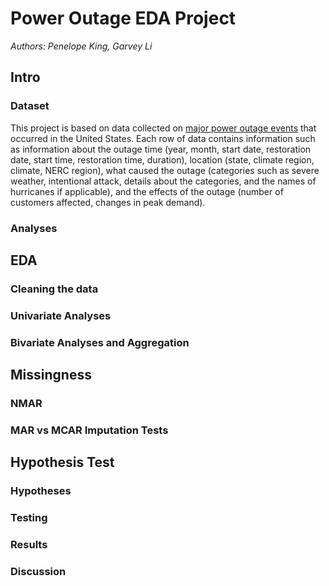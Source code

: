 # Power Outage EDA Project

*Authors: Penelope King, Garvey Li*


## Intro

### Dataset

This project is based on data collected on [major power outage events](https://www.sciencedirect.com/science/article/pii/S2352340918307182#t0005) that occurred in the United States. Each row of data contains information such as information about the outage time (year, month, start date, restoration date, start time, restoration time, duration), location (state, climate region, climate, NERC region), what caused the outage (categories such as severe weather, intentional attack, details about the categories, and the names of hurricanes if applicable), and the effects of the outage (number of customers affected, changes in peak demand).

### Analyses


## EDA

### Cleaning the data

### Univariate Analyses

### Bivariate Analyses and Aggregation

## Missingness

### NMAR

### MAR vs MCAR Imputation Tests

## Hypothesis Test

### Hypotheses

### Testing

### Results

### Discussion







